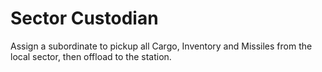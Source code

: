 # Sector Custodian
Assign a subordinate to pickup all Cargo, Inventory and Missiles from the local sector, then offload to the station.
